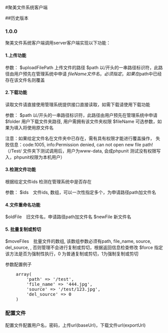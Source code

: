 #聚美文件系统客户端

##历史版本
### 1.0.0   
聚美文件系统客户端调用server客户端实现以下功能：

#### 1.上传功能
参数：
$uploadFilePath 上传文件的路径
$path 以/开头的一串路径标识符，此路径由用户预先在管理系统中申请
$fileName 文件名，必须指定，如果在$path中已经存在该文件名则覆盖

#### 2.下载功能
读取文件请直接使用管理系统提供接口直接读取，如需下载请使用下载功能

参数：
$path 以/开头的一串路径标识符，此路径由用户预先在管理系统中申请
$folder 用户下载文件夹路径, 用户需拥有该文件夹权限
$fileName 可选参数，如果为填入将使用原文件名

注意：如果给定文件名在文件夹中已存在，需有具有权限才能进行覆盖操作，
失败信息：code:1005, info:Permission denied, can not open new file path!
（/Test/ 文件夹下测试调用后，用户为www-data, 会成phpunit 测试没有权限写入，phpunit权限为本机用户）

#### 3.检测文件功能
根据给定文件ids 检测在管理系统中是否存在

参数：
$ids　文件ids, 数组，可以一次性指定多个，为申请路径path加文件名


#### 4.文件重命名功能
$oldFile　旧文件名，申请路径path加文件名
$newFile  新文件名


#### 5. 批量复制或剪切
$moveFiles　批量文件的数组, 该数组参数必须有path, file_name, source, del_source, , 否则管理不会进行复制或剪切，根据返回信息检查修改
$force 指定该方法是否为强制性执行，0 为普通复制或剪切，1为强制复制或剪切

参数配置例子
<pre>
	array(
		'path' => '/test',
		'file_name' => '444.jpg',
		'source' => '/test/123.jpg',
		'del_source' => 0
	)
</pre>


### 配置文件
配置文件配置用户名，密码，上传url(baseUrl)，下载文件url(exportUrl) 


